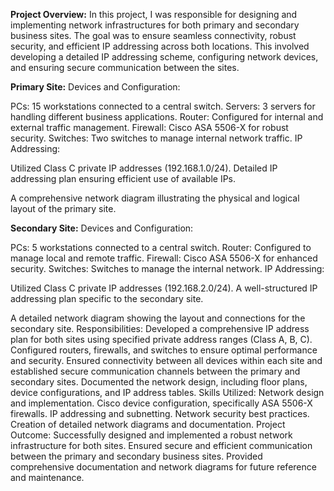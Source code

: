 **Project Overview:**
In this project, I was responsible for designing and implementing network infrastructures for both primary and secondary business sites. The goal was to ensure seamless connectivity, robust security, and efficient IP addressing across both locations. This involved developing a detailed IP addressing scheme, configuring network devices, and ensuring secure communication between the sites.

**Primary Site:**
Devices and Configuration:

PCs: 15 workstations connected to a central switch.
Servers: 3 servers for handling different business applications.
Router: Configured for internal and external traffic management.
Firewall: Cisco ASA 5506-X for robust security.
Switches: Two switches to manage internal network traffic.
IP Addressing:

Utilized Class C private IP addresses (192.168.1.0/24).
Detailed IP addressing plan ensuring efficient use of available IPs.

A comprehensive network diagram illustrating the physical and logical layout of the primary site.

**Secondary Site:**
Devices and Configuration:

PCs: 5 workstations connected to a central switch.
Router: Configured to manage local and remote traffic.
Firewall: Cisco ASA 5506-X for enhanced security.
Switches: Switches to manage the internal network.
IP Addressing:

Utilized Class C private IP addresses (192.168.2.0/24).
A well-structured IP addressing plan specific to the secondary site.


A detailed network diagram showing the layout and connections for the secondary site.
Responsibilities:
Developed a comprehensive IP address plan for both sites using specified private address ranges (Class A, B, C).
Configured routers, firewalls, and switches to ensure optimal performance and security.
Ensured connectivity between all devices within each site and established secure communication channels between the primary and secondary sites.
Documented the network design, including floor plans, device configurations, and IP address tables.
Skills Utilized:
Network design and implementation.
Cisco device configuration, specifically ASA 5506-X firewalls.
IP addressing and subnetting.
Network security best practices.
Creation of detailed network diagrams and documentation.
Project Outcome:
Successfully designed and implemented a robust network infrastructure for both sites.
Ensured secure and efficient communication between the primary and secondary business sites.
Provided comprehensive documentation and network diagrams for future reference and maintenance.
